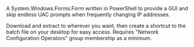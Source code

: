 A System.Windows.Forms.Form written in PowerShell to provide a GUI and skip endless UAC prompts when frequently changing IP addresses.

Download and extract to wherever you want, then create a shortcut to the batch file on your desktop for easy access.
Requires "Network Configuration Operators" group membership as a minimum.
